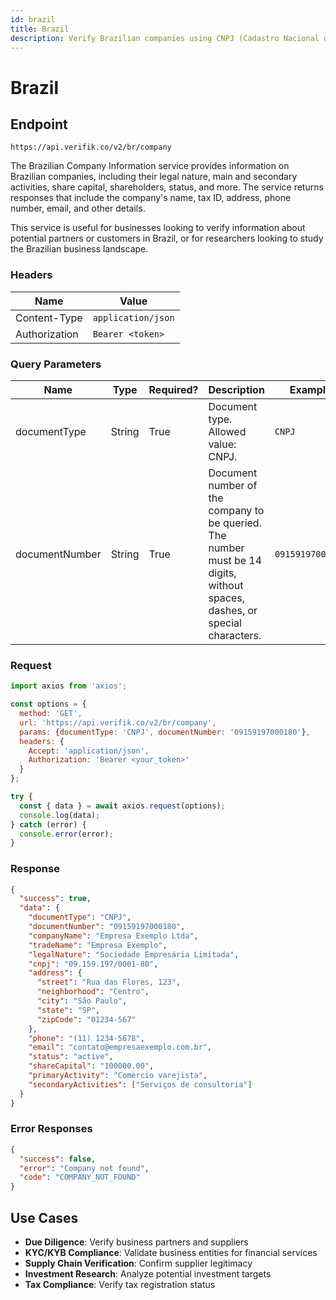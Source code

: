 ```yaml
---
id: brazil
title: Brazil
description: Verify Brazilian companies using CNPJ (Cadastro Nacional da Pessoa Jurídica)
---
```


# Brazil

## Endpoint

```
https://api.verifik.co/v2/br/company
```

The Brazilian Company Information service provides information on Brazilian companies, including their legal nature, main and secondary activities, share capital, shareholders, status, and more. The service returns responses that include the company's name, tax ID, address, phone number, email, and other details.

This service is useful for businesses looking to verify information about potential partners or customers in Brazil, or for researchers looking to study the Brazilian business landscape.

### Headers

| Name          | Value              |
| ------------- | ------------------ |
| Content-Type  | `application/json` |
| Authorization | `Bearer <token>`   |

### Query Parameters

| Name           | Type   | Required? | Description                                    | Example      |
| -------------- | ------ | --------- | ---------------------------------------------- | ------------ |
| documentType   | String | True      | Document type. Allowed value: CNPJ.          | `CNPJ`       |
| documentNumber | String | True      | Document number of the company to be queried. The number must be 14 digits, without spaces, dashes, or special characters. | `09159197000180` |

### Request

```javascript
import axios from 'axios';

const options = {
  method: 'GET',
  url: 'https://api.verifik.co/v2/br/company',
  params: {documentType: 'CNPJ', documentNumber: '09159197000180'},
  headers: {
    Accept: 'application/json',
    Authorization: 'Bearer <your_token>'
  }
};

try {
  const { data } = await axios.request(options);
  console.log(data);
} catch (error) {
  console.error(error);
}
```

### Response

```json
{
  "success": true,
  "data": {
    "documentType": "CNPJ",
    "documentNumber": "09159197000180",
    "companyName": "Empresa Exemplo Ltda",
    "tradeName": "Empresa Exemplo",
    "legalNature": "Sociedade Empresária Limitada",
    "cnpj": "09.159.197/0001-80",
    "address": {
      "street": "Rua das Flores, 123",
      "neighborhood": "Centro",
      "city": "São Paulo",
      "state": "SP",
      "zipCode": "01234-567"
    },
    "phone": "(11) 1234-5678",
    "email": "contato@empresaexemplo.com.br",
    "status": "active",
    "shareCapital": "100000.00",
    "primaryActivity": "Comércio varejista",
    "secondaryActivities": ["Serviços de consultoria"]
  }
}
```

### Error Responses

```json
{
  "success": false,
  "error": "Company not found",
  "code": "COMPANY_NOT_FOUND"
}
```

## Use Cases

- **Due Diligence**: Verify business partners and suppliers
- **KYC/KYB Compliance**: Validate business entities for financial services
- **Supply Chain Verification**: Confirm supplier legitimacy
- **Investment Research**: Analyze potential investment targets
- **Tax Compliance**: Verify tax registration status

